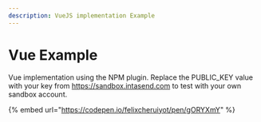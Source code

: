 ```yaml
---
description: VueJS implementation Example
---
```


# Vue Example

Vue implementation using the NPM plugin. Replace the PUBLIC\_KEY value with your key from https://sandbox.intasend.com to test with your own sandbox account.

{% embed url="https://codepen.io/felixcheruiyot/pen/gORYXmY" %}

